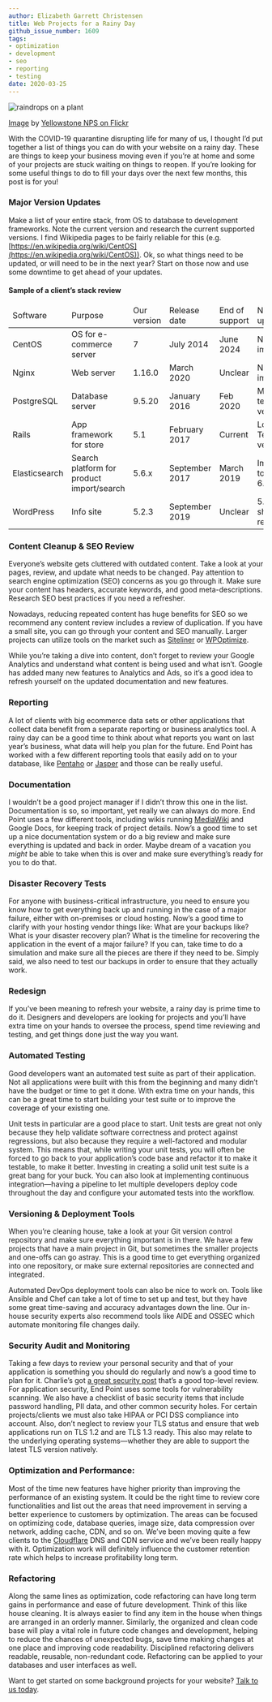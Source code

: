 ```yaml
---
author: Elizabeth Garrett Christensen
title: Web Projects for a Rainy Day
github_issue_number: 1609
tags:
- optimization
- development
- seo
- reporting
- testing
date: 2020-03-25
---
```


![raindrops on a plant](/blog/2020/03/web-projects-for-rainy-day/image-0.jpg)

[Image](https://www.flickr.com/photos/yellowstonenps/32984582893/) by [Yellowstone NPS on Flickr](https://www.flickr.com/photos/yellowstonenps/)

With the COVID-19 quarantine disrupting life for many of us, I thought I’d put together a list of things you can do with your website on a rainy day. These are things to keep your business moving even if you’re at home and some of your projects are stuck waiting on things to reopen. If you’re looking for some useful things to do to fill your days over the next few months, this post is for you!

### Major Version Updates

Make a list of your entire stack, from OS to database to development frameworks. Note the current version and research the current supported versions. I find Wikipedia pages to be fairly reliable for this (e.g. [https://en.wikipedia.org/wiki/CentOS](https://en.wikipedia.org/wiki/CentOS)). Ok, so what things need to be updated, or will need to be in the next year? Start on those now and use some downtime to get ahead of your updates.

#### Sample of a client’s stack review

<div class="table-scroll">
  <table>
    <thead>
      <td>Software</td>
      <td>Purpose</td>
      <td>Our version</td>
      <td>Release date</td>
      <td>End of support</td>
      <td>Next update</td>
      <td>Newest version</td>
      <td>Notes</td>
    </thead>
    <tr>
      <td>CentOS</td>
      <td>OS for e-commerce server</td>
      <td>7</td>
      <td>July 2014</td>
      <td>June 2024</td>
      <td>Not imminent</td>
      <td>8</td>
      <td><a href="https://wiki.centos.org/About/Product">https://wiki.centos.org/About/Product</a></td>
    </tr>
    <tr>
      <td>Nginx</td>
      <td>Web server</td>
      <td>1.16.0</td>
      <td>March 2020</td>
      <td>Unclear</td>
      <td>Not imminent</td>
      <td>1.16.1</td>
      <td><a href="https://nginx.org/">https://nginx.org/</a></td>
    </tr>
    <tr>
      <td>PostgreSQL</td>
      <td>Database server</td>
      <td>9.5.20</td>
      <td>January 2016</td>
      <td>Feb 2020</td>
      <td>Medium term, to version 11</td>
      <td>12</td>
      <td><a href="https://www.postgresql.org/support/versioning/">https://www.postgresql.org/support/versioning/</a></td>
    </tr>
    <tr>
      <td>Rails</td>
      <td>App framework for store</td>
      <td>5.1</td>
      <td>February 2017</td>
      <td>Current</td>
      <td>Long Term, to version 6</td>
      <td>6</td>
      <td><a href="https://rubygems.org/gems/rails/versions>https://rubygems.org/gems/rails/versions</a></td>
    </tr>
    <tr>
      <td>Spree</td>
      <td>Ecommerce and admin gem</td>
      <td>3.3</td>
      <td>April 2017</td>
      <td>Current</td>
      <td>Long Term, to version 4</td>
      <td>4</td>
      <td><a href="https://rubygems.org/gems/spree/versions">https://rubygems.org/gems/spree/versions</a></td>
    </tr>
    <tr>
      <td>Elasticsearch</td>
      <td>Search platform for product import/search</td>
      <td>5.6.x</td>
      <td>September 2017</td>
      <td>March 2019</td>
      <td>Immediate, to version 6.8</td>
      <td>7.4</td>
      <td><a href="https://www.elastic.co/support/eol">https://www.elastic.co/support/eol</a></td>
    </tr>
    <tr>
      <td>WordPress</td>
      <td>Info site</td>
      <td>5.2.3</td>
      <td>September 2019</td>
      <td>Unclear</td>
      <td>5.2.4 shipped recently</td>
      <td>5.2</td>
      <td><a href="https://codex.wordpress.org/Supported_Versions">https://codex.wordpress.org/Supported_Versions</a></td>
    </tr>
  </table>
</div>

### Content Cleanup & SEO Review

Everyone’s website gets cluttered with outdated content. Take a look at your pages, review, and update what needs to be changed. Pay attention to search engine optimization (SEO) concerns as you go through it. Make sure your content has headers, accurate keywords, and good meta-descriptions. Research SEO best practices if you need a refresher.

Nowadays, reducing repeated content has huge benefits for SEO so we recommend any content review includes a review of duplication. If you have a small site, you can go through your content and SEO manually. Larger projects can utilize tools on the market such as [Siteliner](https://www.siteliner.com/) or [WPOptimize](https://wordpress.org/plugins/wp-optimize/).

While you’re taking a dive into content, don’t forget to review your Google Analytics and understand what content is being used and what isn’t. Google has added many new features to Analytics and Ads, so it’s a good idea to refresh yourself on the updated documentation and new features.

### Reporting

A lot of clients with big ecommerce data sets or other applications that collect data benefit from a separate reporting or business analytics tool. A rainy day can be a good time to think about what reports you want on last year’s business, what data will help you plan for the future. End Point has worked with a few different reporting tools that easily add on to your database, like [Pentaho](https://www.hitachivantara.com/en-us/products/data-management-analytics/pentaho.html) or [Jasper](https://www.jaspersoft.com/reporting-software) and those can be really useful.

### Documentation

I wouldn’t be a good project manager if I didn’t throw this one in the list. Documentation is so, so important, yet really we can always do more. End Point uses a few different tools, including wikis running [MediaWiki](https://www.mediawiki.org/wiki/MediaWiki)  and Google Docs, for keeping track of project details. Now’s a good time to set up a nice documentation system or do a big review and make sure everything is updated and back in order. Maybe dream of a vacation you *might* be able to take when this is over and make sure everything’s ready for you to do that.

### Disaster Recovery Tests

For anyone with business-critical infrastructure, you need to ensure you know how to get everything back up and running in the case of a major failure, either with on-premises or cloud hosting. Now’s a good time to clarify with your hosting vendor things like: What are your backups like? What is your disaster recovery plan? What is the timeline for recovering the application in the event of a major failure? If you can, take time to do a simulation and make sure all the pieces are there if they need to be. Simply said, we also need to test our backups in order to ensure that they actually work.

### Redesign

If you’ve been meaning to refresh your website, a rainy day is prime time to do it. Designers and developers are looking for projects and you’ll have extra time on your hands to oversee the process, spend time reviewing and testing, and get things done just the way you want.

### Automated Testing

Good developers want an automated test suite as part of their application. Not all applications were built with this from the beginning and many didn’t have the budget or time to get it done. With extra time on your hands, this can be a great time to start building your test suite or to improve the coverage of your existing one.

Unit tests in particular are a good place to start. Unit tests are great not only because they help validate software correctness and protect against regressions, but also because they require a well-factored and modular system. This means that, while writing your unit tests, you will often be forced to go back to your application’s code base and refactor it to make it testable, to make it better. Investing in creating a solid unit test suite is a great bang for your buck. You can also look at implementing continuous integration—having a pipeline to let multiple developers deploy code throughout the day and configure your automated tests into the workflow.

### Versioning & Deployment Tools

When you’re cleaning house, take a look at your Git version control repository and make sure everything important is in there. We have a few projects that have a main project in Git, but sometimes the smaller projects and one-offs can go astray. This is a good time to get everything organized into one repository, or make sure external repositories are connected and integrated.

Automated DevOps deployment tools can also be nice to work on. Tools like Ansible and Chef can take a lot of time to set up and test, but they have some great time-saving and accuracy advantages down the line. Our in-house security experts also recommend tools like AIDE and OSSEC which automate monitoring file changes daily.

### Security Audit and Monitoring

Taking a few days to review your personal security and that of your application is something you should do regularly and now’s a good time to plan for it. Charlie’s got [a great security post](/blog/2020/02/end-point-security-tips) that’s a good top-level review. For application security, End Point uses some tools for vulnerability scanning. We also have a checklist of basic security items that include password handling, PII data, and other common security holes. For certain projects/clients we must also take HIPAA or PCI DSS compliance into account. Also, don’t neglect to review your TLS status and ensure that web applications run on TLS 1.2 and are TLS 1.3 ready. This also may relate to the underlying operating systems—whether they are able to support the latest TLS version natively.

### Optimization and Performance:

Most of the time new features have higher priority than improving the performance of an existing system. It could be the right time to review core functionalities and list out the areas that need improvement in serving a better experience to customers by optimization. The areas can be focused on optimizing code, database queries, image size, data compression over network,  adding cache, CDN, and so on. We’ve been moving quite a few clients to the [Cloudflare](https://www.cloudflare.com/) DNS and CDN service and we’ve been really happy with it. Optimization work will definitely influence the customer retention rate which helps to increase profitability long term.

### Refactoring

Along the same lines as optimization, code refactoring can have long term gains in performance and ease of future development. Think of this like house cleaning. It is always easier to find any item in the house when things are arranged in an orderly manner. Similarly, the organized and clean code base will play a vital role in future code changes and development, helping to reduce the chances of unexpected bugs, save time making changes at one place and improving code readability. Disciplined refactoring delivers readable, reusable, non-redundant code. Refactoring can be applied to your databases and user interfaces as well.

Want to get started on some background projects for your website? [Talk to us today](/contact).
